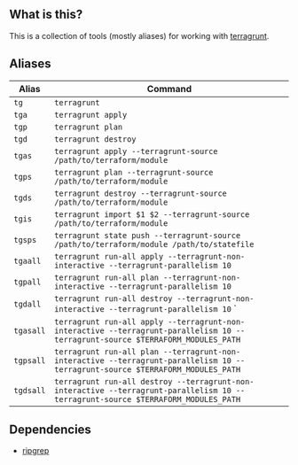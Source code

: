 ## What is this?
This is a collection of tools (mostly aliases) for working with [terragrunt](https://terragrunt.gruntwork.io/).
## Aliases
| Alias     | Command                   |
| --------- | ------------------------- |
| `tg`      | `terragrunt`              |
| `tga`     | `terragrunt apply`        |
| `tgp`     | `terragrunt plan`         |
| `tgd`     | `terragrunt destroy`      |      
| `tgas`    | `terragrunt apply --terragrunt-source /path/to/terraform/module`                                                                  |
| `tgps`    | `terragrunt plan --terragrunt-source /path/to/terraform/module`                                                                   |
| `tgds`    | `terragrunt destroy --terragrunt-source /path/to/terraform/module`                                                                |
| `tgis`    | `terragrunt import $1 $2 --terragrunt-source /path/to/terraform/module`                                                           |
| `tgsps`   | `terragrunt state push --terragrunt-source /path/to/terraform/module /path/to/statefile`                                          |
| `tgaall`  | `terragrunt run-all apply --terragrunt-non-interactive --terragrunt-parallelism 10`                                               |
| `tgpall`  | `terragrunt run-all plan --terragrunt-non-interactive --terragrunt-parallelism 10`                                                |
| `tgdall`  | `terragrunt run-all destroy --terragrunt-non-interactive --terragrunt-parallelism 10`  `                                          |
| `tgasall` | `terragrunt run-all apply --terragrunt-non-interactive --terragrunt-parallelism 10 --terragrunt-source $TERRAFORM_MODULES_PATH`   |
| `tgpsall` | `terragrunt run-all plan --terragrunt-non-interactive --terragrunt-parallelism 10 --terragrunt-source $TERRAFORM_MODULES_PATH`    |
| `tgdsall` | `terragrunt run-all destroy --terragrunt-non-interactive --terragrunt-parallelism 10 --terragrunt-source $TERRAFORM_MODULES_PATH` | 
## Dependencies
- [ripgrep](https://github.com/BurntSushi/ripgrep)
